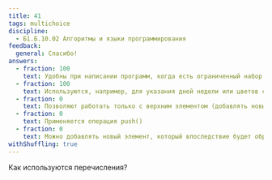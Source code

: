 ```yaml
---
title: 41
tags: multichoice
discipline:
  - Б1.Б.10.02 Алгоритмы и языки программирования
feedback:
  general: Спасибо!
answers:
  - fraction: 100
    text: Удобны при написании программ, когда есть ограниченный набор заранее известных значений
  - fraction: 100
    text: Используются, например, для указания дней недели или цветов светофора
  - fraction: 0
    text: Позволяют работать только с верхним элементом (добавлять новый или удалять самых верхний)
  - fraction: 0
    text: Применяется операция push()
  - fraction: 0
    text: Можно добавлять новый элемент, который впоследствие будет обработан
withShuffling: true
---
```


Как используются перечисления?